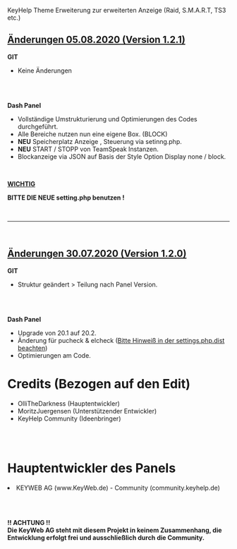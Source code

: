 KeyHelp Theme Erweiterung zur erweiterten Anzeige (Raid, S.M.A.R.T, TS3 etc.)

<h2><b><u>Änderungen 05.08.2020 (Version 1.2.1)</u></b></h2>

<b>GIT</b>
<ul>
  <li> Keine Änderungen </li>
</ul>

<br><br>

<b>Dash Panel</b>
<ul>
<li>Vollständige Umstrukturierung und Optimierungen des Codes durchgeführt.</li>

<li>Alle Bereiche nutzen nun eine eigene Box. (BLOCK)</li>

<li><b>NEU</b> Speicherplatz Anzeige , Steuerung via setinng.php.</li>

<li><b>NEU</b> START / STOPP von TeamSpeak Instanzen.

<li>Blockanzeige via JSON auf Basis der Style Option Display none / block.</li>
</ul>

<br>

<b> <u>WICHTIG</u> </b>

<b>BITTE DIE NEUE setting.php benutzen !</b>

<br>
<hr>
<br>

<h2><b><u>Änderungen 30.07.2020 (Version 1.2.0)</h2></b></u>

<b>GIT</b>
<ul>
<li>Struktur geändert > Teilung nach Panel Version.</li>
</ul>

<br><br>

<b>Dash Panel</b>
<ul>
<li>Upgrade von 20.1 auf 20.2.</li>

<li>Änderung für pucheck & elcheck (<u>Bitte Hinweiß in der settings.php.dist beachten</u>)</li>

<li>Optimierungen am Code.</li>
</ul>

<h1>Credits (Bezogen auf den Edit)</h1>
<ul>
<li> OlliTheDarkness (Hauptentwickler) </li>
<li> MoritzJuergensen (Unterstützender Entwickler) </li>
<li> KeyHelp Community (Ideenbringer) </li>
</ul>

<br><br>

<h1> Hauptentwickler des Panels </h2>
  <li> KEYWEB AG (www.KeyWeb.de) - Community (community.keyhelp.de) </li>

<br><br>

<b> !! ACHTUNG !!
  <br>
Die KeyWeb AG steht mit diesem Projekt in keinem Zusammenhang, die Entwicklung erfolgt frei und ausschließlich durch die Community. </b>
